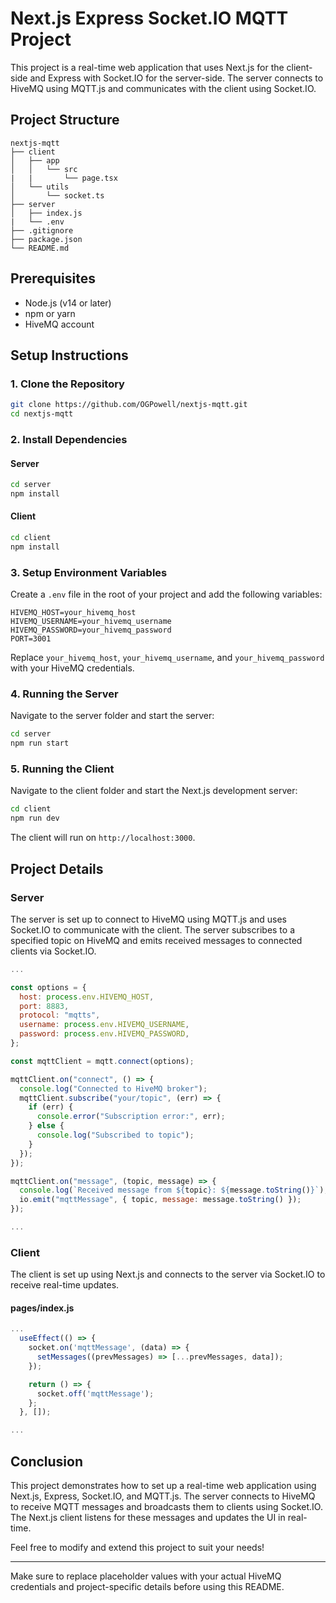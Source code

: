 # Next.js Express Socket.IO MQTT Project

This project is a real-time web application that uses Next.js for the client-side and Express with Socket.IO for the server-side. The server connects to HiveMQ using MQTT.js and communicates with the client using Socket.IO.

## Project Structure

```
nextjs-mqtt
├── client
│   ├── app
│   │   └── src
|   |       └── page.tsx
│   └── utils
│       └── socket.ts
├── server
│   ├── index.js
|   └── .env
├── .gitignore
├── package.json
└── README.md
```

## Prerequisites

- Node.js (v14 or later)
- npm or yarn
- HiveMQ account

## Setup Instructions

### 1. Clone the Repository

```bash
git clone https://github.com/OGPowell/nextjs-mqtt.git
cd nextjs-mqtt
```

### 2. Install Dependencies

#### Server

```bash
cd server
npm install
```

#### Client

```bash
cd client
npm install
```

### 3. Setup Environment Variables

Create a `.env` file in the root of your project and add the following variables:

```
HIVEMQ_HOST=your_hivemq_host
HIVEMQ_USERNAME=your_hivemq_username
HIVEMQ_PASSWORD=your_hivemq_password
PORT=3001
```

Replace `your_hivemq_host`, `your_hivemq_username`, and `your_hivemq_password` with your HiveMQ credentials.

### 4. Running the Server

Navigate to the server folder and start the server:

```bash
cd server
npm run start
```

### 5. Running the Client

Navigate to the client folder and start the Next.js development server:

```bash
cd client
npm run dev
```

The client will run on `http://localhost:3000`.

## Project Details

### Server

The server is set up to connect to HiveMQ using MQTT.js and uses Socket.IO to communicate with the client. The server subscribes to a specified topic on HiveMQ and emits received messages to connected clients via Socket.IO.

```javascript
...

const options = {
  host: process.env.HIVEMQ_HOST,
  port: 8883,
  protocol: "mqtts",
  username: process.env.HIVEMQ_USERNAME,
  password: process.env.HIVEMQ_PASSWORD,
};

const mqttClient = mqtt.connect(options);

mqttClient.on("connect", () => {
  console.log("Connected to HiveMQ broker");
  mqttClient.subscribe("your/topic", (err) => {
    if (err) {
      console.error("Subscription error:", err);
    } else {
      console.log("Subscribed to topic");
    }
  });
});

mqttClient.on("message", (topic, message) => {
  console.log(`Received message from ${topic}: ${message.toString()}`);
  io.emit("mqttMessage", { topic, message: message.toString() });
});

...
```

### Client

The client is set up using Next.js and connects to the server via Socket.IO to receive real-time updates.

#### pages/index.js

```javascript
...
  useEffect(() => {
    socket.on('mqttMessage', (data) => {
      setMessages((prevMessages) => [...prevMessages, data]);
    });

    return () => {
      socket.off('mqttMessage');
    };
  }, []);

...
```

## Conclusion

This project demonstrates how to set up a real-time web application using Next.js, Express, Socket.IO, and MQTT.js. The server connects to HiveMQ to receive MQTT messages and broadcasts them to clients using Socket.IO. The Next.js client listens for these messages and updates the UI in real-time.

Feel free to modify and extend this project to suit your needs!

---

Make sure to replace placeholder values with your actual HiveMQ credentials and project-specific details before using this README.
